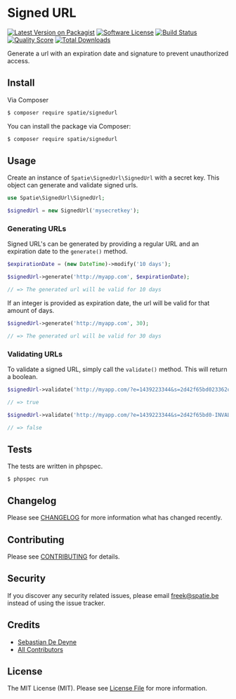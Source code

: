 # Signed URL

[![Latest Version on Packagist](https://img.shields.io/packagist/v/spatie/signedurl.svg?style=flat-square)](https://packagist.org/packages/spatie/signedurl)
[![Software License](https://img.shields.io/badge/license-MIT-brightgreen.svg?style=flat-square)](LICENSE.md)
[![Build Status](https://img.shields.io/travis/spatie/signedurl/master.svg?style=flat-square)](https://travis-ci.org/spatie/signedurl)
[![Quality Score](https://img.shields.io/scrutinizer/g/spatie/signedurl.svg?style=flat-square)](https://scrutinizer-ci.com/g/spatie/signedurl)
[![Total Downloads](https://img.shields.io/packagist/dt/spatie/signedurl.svg?style=flat-square)](https://packagist.org/packages/spatie/signedurl)

Generate a url with an expiration date and signature to prevent unauthorized access.

## Install

Via Composer

``` bash
$ composer require spatie/signedurl
```

You can install the package via Composer:

```bash
$ composer require spatie/signedurl
```

## Usage

Create an instance of `Spatie\SignedUrl\SignedUrl` with a secret key. This object can generate and validate signed urls.


```php
use Spatie\SignedUrl\SignedUrl;

$signedUrl = new SignedUrl('mysecretkey');
```

### Generating URLs

Signed URL's can be generated by providing a regular URL and an expiration date to the `generate()` method.

```php
$expirationDate = (new DateTime)->modify('10 days');

$signedUrl->generate('http://myapp.com', $expirationDate);

// => The generated url will be valid for 10 days
```

If an integer is provided as expiration date, the url will be valid for that amount of days.

```php
$signedUrl->generate('http://myapp.com', 30);

// => The generated url will be valid for 30 days
```

### Validating URLs

To validate a signed URL, simply call the `validate()` method. This will return a boolean.

```php
$signedUrl->validate('http://myapp.com/?e=1439223344&s=2d42f65bd023362c6b61f7432705d811');

// => true

$signedUrl->validate('http://myapp.com/?e=1439223344&s=2d42f65bd0-INVALID-23362c6b61f7432705d811');

// => false
```

## Tests

The tests are written in phpspec.

```
$ phpspec run
```

## Changelog

Please see [CHANGELOG](CHANGELOG.md) for more information what has changed recently.

## Contributing

Please see [CONTRIBUTING](CONTRIBUTING.md) for details.

## Security

If you discover any security related issues, please email freek@spatie.be instead of using the issue tracker.

## Credits

- [Sebastian De Deyne](https://github.com/sebastiandedeyne)
- [All Contributors](../../contributors)

## License

The MIT License (MIT). Please see [License File](LICENSE.md) for more information.
